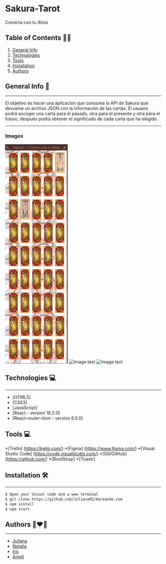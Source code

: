 # Sakura-Tarot

Conecta con tu Alma

## Table of Contents :technologist:
1. [General Info](#general-info)
2. [Technologies](#technologies)
3. [Tools](#tools)
4. [Installation](#installation)
5. [Authors](#authors)



## General Info  :space_invader:
***
El objetivo es hacer una aplicación que consuma la API de Sakura que devuelve un archivo JSON con la información de las cartas.
El usuario podrá escoger una carta para el pasado, otra para el presente y otra para el futuro, después podrá obtener el significado de cada carta que ha elegido.
 ***


 
### Images 
![Image text](./src/assets/radme-images/Screenshot%20from%202022-12-22%2009-38-57.png)
![Image text](/images/README-cart.icon.jpg)
![Image text](images/README-cart.jpg)

 
## Technologies :computer:
***
 * [HTML5]
 * [CSS3]
 * [JavaScript]
 * [React - version 18.2.0]
 * [React-router-dom - version 6.5.0]
 
 
## Tools :computer:
  *[Trello] (https://trello.com/)
  *[Figma] (https://www.figma.com/)
  *[Visual Studio Code] (https://code.visualstudio.com/)
  *[Git/GitHub] (https://github.com/)
  *[BootStrap]
  *[Toastr]
 
 
## Installation :hammer_and_wrench:
***
```
$ Open your Visual code and a wew terminal
$ git clone https://github.com/JulianaMZ/Rareando.com
$ npm install
$ npm start
```


## Authors :couple_with_heart_woman_woman:
***
* [Juliana](https://github.com/JulianaMZ)
* [Natalia](https://github.com/NataliaVorobyeva)
* [Iris](https://github.com/mauisiri)
* [Ameli](https://github.com/AmelieLT)


